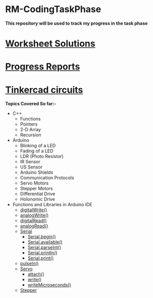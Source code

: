 # RM-CodingTaskPhase
**This repository will be used to track my progress in the task phase** 

# [Worksheet Solutions](https://github.com/mrityunjayshukla411/RM-CodingTaskPhase/tree/main/Worksheets)

# [Progress Reports](https://github.com/mrityunjayshukla411/RM-CodingTaskPhase/tree/main/ProgressReports)

# [Tinkercad circuits](https://github.com/mrityunjayshukla411/RM-CodingTaskPhase/tree/main/Tinkercad)

**Topics Covered So far:-**
  * C++
    * Functions
    * Pointers
    * 2-D Array
    * Recursion
  * Arduino
    * Blinking of a LED
    * Fading of a LED
    * LDR (Photo Resistor)
    * IR Sensor
    * US Sensor
    * Arduino Shields
    * Communication Protocols
    * Servo Motors
    * Stepper Motors
    * Differential Drive
    * Holonomic Drive
  * Functions and Libraries in Arduino IDE
    * [digitalWrite()](https://www.arduino.cc/reference/en/language/functions/digital-io/digitalwrite/)
    * [analogWrite()](https://www.arduino.cc/reference/en/language/functions/analog-io/analogwrite/)
    * [digitalRead()](https://www.arduino.cc/reference/en/language/functions/digital-io/digitalread/)
    * [analogRead()](https://www.arduino.cc/reference/en/language/functions/analog-io/analogread/)
    * [Serial](https://www.arduino.cc/reference/en/language/functions/communication/serial/)
      * [Serial.begin()](https://www.arduino.cc/reference/en/language/functions/communication/serial/begin/)
      * [Serial.available()](https://www.arduino.cc/reference/en/language/functions/communication/serial/available/)
      * [Serial.parseInt()](https://www.arduino.cc/reference/en/language/functions/communication/serial/parseint/)
      * [Serial.println()](https://www.arduino.cc/reference/en/language/functions/communication/serial/println/)
      * [Serial.print()](https://www.arduino.cc/reference/en/language/functions/communication/serial/print/)
    * [pulseIn()](https://www.arduino.cc/reference/en/language/functions/advanced-io/pulsein/?setlang=it)
    * [Servo](https://www.arduino.cc/reference/en/libraries/servo/)
      * [attach()](https://www.arduino.cc/reference/en/libraries/servo/attach/)
      * [write()](https://www.arduino.cc/reference/en/libraries/servo/write/)
      * [writeMicroseconds()](https://www.arduino.cc/reference/en/libraries/servo/writemicroseconds/)
    * [Stepper](https://www.arduino.cc/en/Reference/Stepper)
